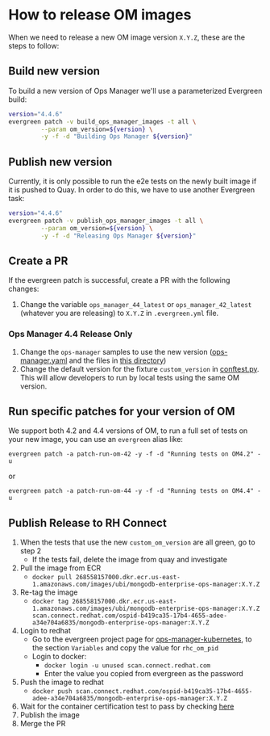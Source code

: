 # How to release OM images

When we need to release a new OM image version `X.Y.Z`, these are the steps to follow:

## Build new version

To build a new version of Ops Manager we'll use a parameterized Evergreen build:

```bash
version="4.4.6"
evergreen patch -v build_ops_manager_images -t all \
         --param om_version=${version} \
         -y -f -d "Building Ops Manager ${version}"
```

## Publish new version

Currently, it is only possible to run the e2e tests on the newly built image if it is
pushed to Quay. In order to do this, we have to use another Evergreen task:

```bash
version="4.4.6"
evergreen patch -v publish_ops_manager_images -t all \
         --param om_version=${version} \
         -y -f -d "Releasing Ops Manager ${version}"
```

## Create a PR
If the evergreen patch is successful, create a PR with the following changes:

1. Change the variable `ops_manager_44_latest` or `ops_manager_42_latest`
   (whatever you are releasing) to `X.Y.Z` in `.evergreen.yml` file.

### Ops Manager 4.4 Release Only

1. Change the `ops-manager` samples to use the new version ([ops-manager.yaml](../../deploy/crds/samples/ops-manager.yaml) and the files in [this directory](../../public/samples/ops-manager))
1. Change the default version for the fixture `custom_version` in [conftest.py](../../docker/mongodb-enterprise-tests/tests/conftest.py). This will allow developers to run by local tests using the same OM version.

## Run specific patches for your version of OM

We support both 4.2 and 4.4 versions of OM, to run a full set of tests on your
new image, you can use an `evergreen` alias like:

    evergreen patch -a patch-run-om-42 -y -f -d "Running tests on OM4.2" -u

or

    evergreen patch -a patch-run-om-44 -y -f -d "Running tests on OM4.4" -u

## Publish Release to RH Connect

1. When the tests that use the new `custom_om_version` are all green, go to step 2
   * If the tests fail, delete the image from quay and investigate
1. Pull the image from ECR
   * `docker pull 268558157000.dkr.ecr.us-east-1.amazonaws.com/images/ubi/mongodb-enterprise-ops-manager:X.Y.Z`
1. Re-tag the image
   * `docker tag 268558157000.dkr.ecr.us-east-1.amazonaws.com/images/ubi/mongodb-enterprise-ops-manager:X.Y.Z scan.connect.redhat.com/ospid-b419ca35-17b4-4655-adee-a34e704a6835/mongodb-enterprise-ops-manager:X.Y.Z`
1. Login to redhat
   * Go to the evergreen project page for [ops-manager-kubernetes](https://evergreen.mongodb.com/projects##ops-manager-kubernetes), to the section `Variables` and copy the value for `rhc_om_pid`
   * Login to docker:
     * `docker login -u unused scan.connect.redhat.com`
     * Enter the value you copied from evergreen as the password
1. Push the image to redhat
   * `docker push scan.connect.redhat.com/ospid-b419ca35-17b4-4655-adee-a34e704a6835/mongodb-enterprise-ops-manager:X.Y.Z`
1. Wait for the container certification test to pass by checking [here](https://connect.redhat.com/project/2207181/images)
1. Publish the image
1. Merge the PR
